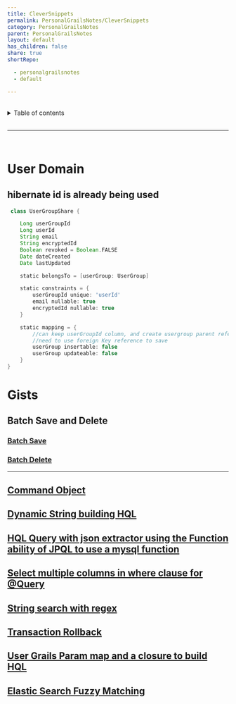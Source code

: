 ```yaml
---
title: CleverSnippets
permalink: PersonalGrailsNotes/CleverSnippets
category: PersonalGrailsNotes
parent: PersonalGrailsNotes
layout: default
has_children: false
share: true
shortRepo:

  - personalgrailsnotes
  - default

---
```



<br/>    

<details markdown="block">    
<summary>    
Table of contents    
</summary>    
{: .text-delta }    
1. TOC    
{:toc}    
</details>    

<br/>    

***    

<br/>    

# User Domain

## hibernate id is already being used

```groovy    
 class UserGroupShare {

    Long userGroupId
    Long userId
    String email
    String encryptedId
    Boolean revoked = Boolean.FALSE
    Date dateCreated
    Date lastUpdated

    static belongsTo = [userGroup: UserGroup]

    static constraints = {
        userGroupId unique: 'userId'
        email nullable: true
        encryptedId nullable: true
    }

    static mapping = {
        //can keep userGroupId column, and create usergroup parent reference without creating new db column    
        //need to use foreign Key reference to save    
        userGroup insertable: false
        userGroup updateable: false
    }
}
```  

# Gists

## Batch Save and Delete

### [Batch Save](https://gist.github.com/14paxton/b7f8be4d37b29eb2d25e1a2e993f5bf4)

### [Batch Delete](https://gist.github.com/14paxton/74672cad5253c56c36efc6473078de34)

---

## [Command Object](https://gist.github.com/14paxton/282d48ed20642c697315e15dffb7df2d)

## [Dynamic String building HQL](https://gist.github.com/14paxton/0ed8e82644cd661dc8c9fc0d4b8c2009)

## [HQL Query with json extractor using the Function ability of JPQL to use a mysql function](https://gist.github.com/14paxton/b5a8d600dc4066010b4067bd8968f613)

## [Select multiple columns in where clause for @Query](https://gist.github.com/14paxton/e72c14086f5d9a6a0c58dc8463b93561)

## [String search with regex](https://gist.github.com/14paxton/a5382dd3898484bf560dc29e8463409c)

## [Transaction Rollback](https://gist.github.com/14paxton/a212d86552b05b95ef91ee444197fd4e)

## [User Grails Param map and a closure to build HQL](https://gist.github.com/14paxton/42e595a1bf50e44031b6be6c034003d9)

## [Elastic Search Fuzzy Matching](https://gist.github.com/14paxton/3a352d2824bde0e97960409056f682cc)